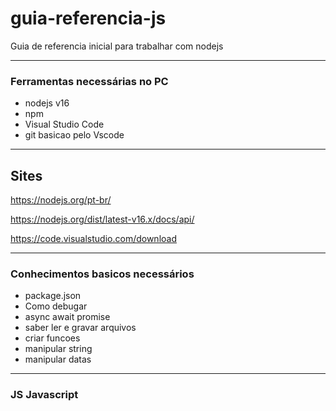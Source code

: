 # guia-referencia-js
Guia de referencia inicial para trabalhar com nodejs


---
### Ferramentas necessárias no PC
* nodejs v16
* npm
* Visual Studio Code
* git basicao pelo Vscode

---
## Sites
https://nodejs.org/pt-br/

https://nodejs.org/dist/latest-v16.x/docs/api/

https://code.visualstudio.com/download

---
### Conhecimentos basicos necessários
* package.json
* Como debugar
* async await promise
* saber ler e gravar arquivos
* criar funcoes
* manipular string
* manipular datas
---
### JS Javascript


